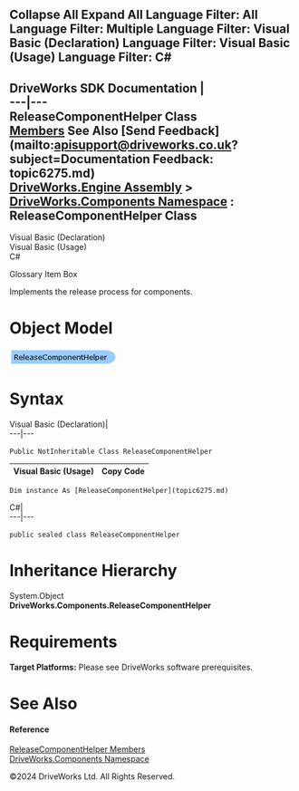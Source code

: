        

 Collapse All Expand All  Language Filter: All  Language Filter: Multiple  Language Filter: Visual Basic (Declaration) Language Filter: Visual Basic (Usage) Language Filter: C#  
---  
DriveWorks SDK Documentation  |   
---|---  
ReleaseComponentHelper Class   
[Members](topic6276.md) See Also [Send Feedback](mailto:apisupport@driveworks.co.uk?subject=Documentation Feedback: topic6275.md)  
[DriveWorks.Engine Assembly](topic2156.md) > [DriveWorks.Components Namespace](topic6089.md) : ReleaseComponentHelper Class  
---  
  
Visual Basic (Declaration)    
Visual Basic (Usage)    
C# 

Glossary Item Box

Implements the release process for components. 

# Object Model

![](dotnetdiagramimages/image325.png)

# Syntax

Visual Basic (Declaration)|   
---|---  
      
    
    Public NotInheritable Class ReleaseComponentHelper   
  
Visual Basic (Usage)| Copy Code  
---|---  
      
    
    Dim instance As [ReleaseComponentHelper](topic6275.md)  
  
C#|   
---|---  
      
    
    public sealed class ReleaseComponentHelper   
  
# Inheritance Hierarchy

System.Object  
**DriveWorks.Components.ReleaseComponentHelper**  


# Requirements

**Target Platforms:** Please see DriveWorks software prerequisites.

# See Also

#### Reference

[ReleaseComponentHelper Members](topic6276.md)   
[DriveWorks.Components Namespace](topic6089.md)

©2024 DriveWorks Ltd. All Rights Reserved.
